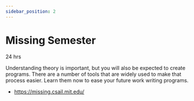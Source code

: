 ```yaml
---
sidebar_position: 2
---
```


# Missing Semester
24 hrs

Understanding theory is important, but you will also be expected to create programs. There are a number of tools that are widely used to make that process easier. Learn them now to ease your future work writing programs.
- https://missing.csail.mit.edu/
